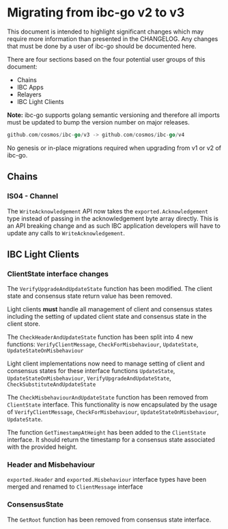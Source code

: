 # Migrating from ibc-go v2 to v3

This document is intended to highlight significant changes which may require more information than presented in the CHANGELOG.
Any changes that must be done by a user of ibc-go should be documented here.

There are four sections based on the four potential user groups of this document:
- Chains
- IBC Apps
- Relayers
- IBC Light Clients

**Note:** ibc-go supports golang semantic versioning and therefore all imports must be updated to bump the version number on major releases.
```go
github.com/cosmos/ibc-go/v3 -> github.com/cosmos/ibc-go/v4
```

No genesis or in-place migrations required when upgrading from v1 or v2 of ibc-go.

## Chains

### IS04 - Channel 

The `WriteAcknowledgement` API now takes the `exported.Acknowledgement` type instead of passing in the acknowledgement byte array directly. 
This is an API breaking change and as such IBC application developers will have to update any calls to `WriteAcknowledgement`. 

## IBC Light Clients

### ClientState interface changes

The `VerifyUpgradeAndUpdateState` function has been modified. The client state and consensus state return value has been removed. 

Light clients **must** handle all management of client and consensus states including the setting of updated client state and consensus state in the client store.

The `CheckHeaderAndUpdateState` function has been split into 4 new functions: `VerifyClientMessage`, `CheckForMisbehaviour`, `UpdateState`, 
`UpdateStateOnMisbehaviour`

Light client implementations now need to manage setting of client and consensus states for these interface functions `UpdateState`, `UpdateStateOnMisbehaviour`, `VerifyUpgradeAndUpdateState`, `CheckSubstituteAndUpdateState`

The `CheckMisbehaviourAndUpdateState` function has been removed from `ClientState` interface. This functionality is now encapsulated by the usage of `VerifyClientMessage`, `CheckForMisbehaviour`, `UpdateStateOnMisbehaviour`, `UpdateState`.


The function `GetTimestampAtHeight` has been added to the `ClientState` interface. It should return the timestamp for a consensus state associated with the provided height.

### Header and Misbehaviour

`exported.Header` and `exported.Misbehaviour` interface types have been merged and renamed to `ClientMessage` interface

### ConsensusState

The `GetRoot` function has been removed from consensus state interface.